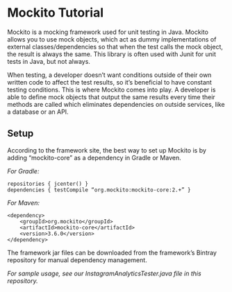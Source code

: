 # Mockito Tutorial

Mockito is a mocking framework used for unit testing in Java. Mockito allows you to use mock objects, which act as dummy implementations of external classes/dependencies so that when the test calls the mock object, the result is always the same. This library is often used with Junit for unit tests in Java, but not always.

When testing, a developer doesn’t want conditions outside of their own written code to affect the test results, so it’s beneficial to have constant testing conditions. This is where Mockito comes into play. A developer is able to define mock objects that output the same results every time their methods are called which eliminates dependencies on outside services, like a database or an API.

## Setup

According to the framework site, the best way to set up Mockito is by adding “mockito-core” as a dependency in Gradle or Maven.  

*For Gradle:*
```
repositories { jcenter() }
dependencies { testCompile “org.mockito:mockito-core:2.+” }
```

*For Maven:*
```
<dependency>
	<groupId>org.mockito</groupId>
	<artifactId>mockito-core</artifactId>
	<version>3.6.0</version>
</dependency>
```

The framework jar files can be downloaded from the framework’s Bintray repository for manual dependency management.

*For sample usage, see our InstagramAnalyticsTester.java file in this repository.*
